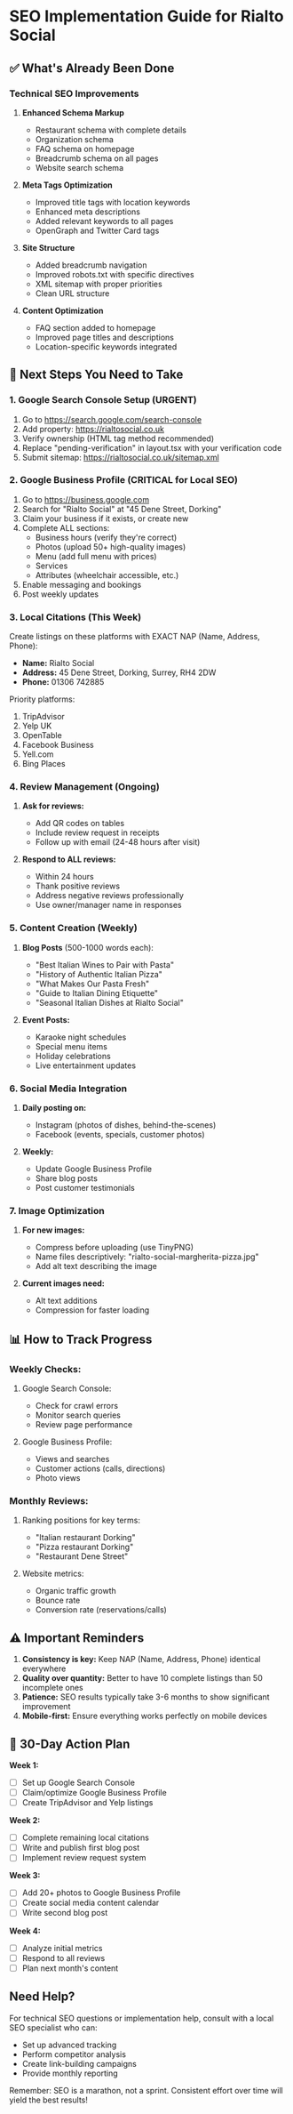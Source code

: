 # SEO Implementation Guide for Rialto Social

## ✅ What's Already Been Done

### Technical SEO Improvements
1. **Enhanced Schema Markup**
   - Restaurant schema with complete details
   - Organization schema
   - FAQ schema on homepage
   - Breadcrumb schema on all pages
   - Website search schema

2. **Meta Tags Optimization**
   - Improved title tags with location keywords
   - Enhanced meta descriptions
   - Added relevant keywords to all pages
   - OpenGraph and Twitter Card tags

3. **Site Structure**
   - Added breadcrumb navigation
   - Improved robots.txt with specific directives
   - XML sitemap with proper priorities
   - Clean URL structure

4. **Content Optimization**
   - FAQ section added to homepage
   - Improved page titles and descriptions
   - Location-specific keywords integrated

## 🚀 Next Steps You Need to Take

### 1. Google Search Console Setup (URGENT)
1. Go to https://search.google.com/search-console
2. Add property: https://rialtosocial.co.uk
3. Verify ownership (HTML tag method recommended)
4. Replace "pending-verification" in layout.tsx with your verification code
5. Submit sitemap: https://rialtosocial.co.uk/sitemap.xml

### 2. Google Business Profile (CRITICAL for Local SEO)
1. Go to https://business.google.com
2. Search for "Rialto Social" at "45 Dene Street, Dorking"
3. Claim your business if it exists, or create new
4. Complete ALL sections:
   - Business hours (verify they're correct)
   - Photos (upload 50+ high-quality images)
   - Menu (add full menu with prices)
   - Services
   - Attributes (wheelchair accessible, etc.)
5. Enable messaging and bookings
6. Post weekly updates

### 3. Local Citations (This Week)
Create listings on these platforms with EXACT NAP (Name, Address, Phone):
- **Name:** Rialto Social
- **Address:** 45 Dene Street, Dorking, Surrey, RH4 2DW
- **Phone:** 01306 742885

Priority platforms:
1. TripAdvisor
2. Yelp UK
3. OpenTable
4. Facebook Business
5. Yell.com
6. Bing Places

### 4. Review Management (Ongoing)
1. **Ask for reviews:**
   - Add QR codes on tables
   - Include review request in receipts
   - Follow up with email (24-48 hours after visit)

2. **Respond to ALL reviews:**
   - Within 24 hours
   - Thank positive reviews
   - Address negative reviews professionally
   - Use owner/manager name in responses

### 5. Content Creation (Weekly)
1. **Blog Posts** (500-1000 words each):
   - "Best Italian Wines to Pair with Pasta"
   - "History of Authentic Italian Pizza"
   - "What Makes Our Pasta Fresh"
   - "Guide to Italian Dining Etiquette"
   - "Seasonal Italian Dishes at Rialto Social"

2. **Event Posts:**
   - Karaoke night schedules
   - Special menu items
   - Holiday celebrations
   - Live entertainment updates

### 6. Social Media Integration
1. **Daily posting on:**
   - Instagram (photos of dishes, behind-the-scenes)
   - Facebook (events, specials, customer photos)
   
2. **Weekly:**
   - Update Google Business Profile
   - Share blog posts
   - Post customer testimonials

### 7. Image Optimization
1. **For new images:**
   - Compress before uploading (use TinyPNG)
   - Name files descriptively: "rialto-social-margherita-pizza.jpg"
   - Add alt text describing the image

2. **Current images need:**
   - Alt text additions
   - Compression for faster loading

## 📊 How to Track Progress

### Weekly Checks:
1. Google Search Console:
   - Check for crawl errors
   - Monitor search queries
   - Review page performance

2. Google Business Profile:
   - Views and searches
   - Customer actions (calls, directions)
   - Photo views

### Monthly Reviews:
1. Ranking positions for key terms:
   - "Italian restaurant Dorking"
   - "Pizza restaurant Dorking"
   - "Restaurant Dene Street"

2. Website metrics:
   - Organic traffic growth
   - Bounce rate
   - Conversion rate (reservations/calls)

## ⚠️ Important Reminders

1. **Consistency is key:** Keep NAP (Name, Address, Phone) identical everywhere
2. **Quality over quantity:** Better to have 10 complete listings than 50 incomplete ones
3. **Patience:** SEO results typically take 3-6 months to show significant improvement
4. **Mobile-first:** Ensure everything works perfectly on mobile devices

## 🎯 30-Day Action Plan

**Week 1:**
- [ ] Set up Google Search Console
- [ ] Claim/optimize Google Business Profile
- [ ] Create TripAdvisor and Yelp listings

**Week 2:**
- [ ] Complete remaining local citations
- [ ] Write and publish first blog post
- [ ] Implement review request system

**Week 3:**
- [ ] Add 20+ photos to Google Business Profile
- [ ] Create social media content calendar
- [ ] Write second blog post

**Week 4:**
- [ ] Analyze initial metrics
- [ ] Respond to all reviews
- [ ] Plan next month's content

## Need Help?

For technical SEO questions or implementation help, consult with a local SEO specialist who can:
- Set up advanced tracking
- Perform competitor analysis
- Create link-building campaigns
- Provide monthly reporting

Remember: SEO is a marathon, not a sprint. Consistent effort over time will yield the best results!
